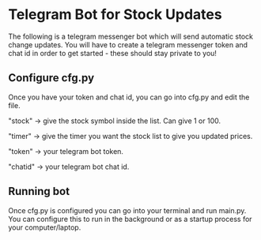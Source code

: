 # Telegram Bot for Stock Updates

The following is a telegram messenger bot which will send automatic stock change updates. You will have to create a telegram messenger token and chat id in order to get started - these should stay private to you!

## Configure cfg.py
Once you have your token and chat id, you can go into cfg.py and edit the file.

"stock"  -> give the stock symbol inside the list. Can give 1 or 100. 

"timer"  -> give the timer you want the stock list to give you updated prices.

"token"  -> your telegram bot token.

"chatid" -> your telegram bot chat id.

## Running bot
Once cfg.py is configured you can go into your terminal and run main.py. You can configure this to run in the background or as a startup process for your computer/laptop.

